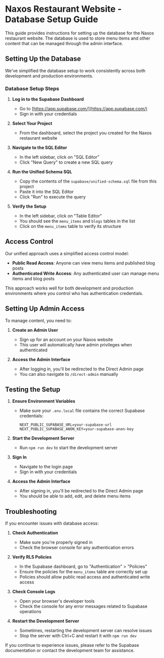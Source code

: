 # Naxos Restaurant Website - Database Setup Guide

This guide provides instructions for setting up the database for the Naxos restaurant website. The database is used to store menu items and other content that can be managed through the admin interface.

## Setting Up the Database

We've simplified the database setup to work consistently across both development and production environments.

### Database Setup Steps

1. **Log in to the Supabase Dashboard**
   - Go to [https://app.supabase.com/](https://app.supabase.com/)
   - Sign in with your credentials

2. **Select Your Project**
   - From the dashboard, select the project you created for the Naxos restaurant website

3. **Navigate to the SQL Editor**
   - In the left sidebar, click on "SQL Editor"
   - Click "New Query" to create a new SQL query

4. **Run the Unified Schema SQL**
   - Copy the contents of the `supabase/unified-schema.sql` file from this project
   - Paste it into the SQL Editor
   - Click "Run" to execute the query

5. **Verify the Setup**
   - In the left sidebar, click on "Table Editor"
   - You should see the `menu_items` and `blogs` tables in the list
   - Click on the `menu_items` table to verify its structure

## Access Control

Our unified approach uses a simplified access control model:

- **Public Read Access**: Anyone can view menu items and published blog posts
- **Authenticated Write Access**: Any authenticated user can manage menu items and blog posts

This approach works well for both development and production environments where you control who has authentication credentials.

## Setting Up Admin Access

To manage content, you need to:

1. **Create an Admin User**
   - Sign up for an account on your Naxos website
   - This user will automatically have admin privileges when authenticated

2. **Access the Admin Interface**
   - After logging in, you'll be redirected to the Direct Admin page
   - You can also navigate to `/direct-admin` manually

## Testing the Setup

1. **Ensure Environment Variables**
   - Make sure your `.env.local` file contains the correct Supabase credentials:
     ```
     NEXT_PUBLIC_SUPABASE_URL=your-supabase-url
     NEXT_PUBLIC_SUPABASE_ANON_KEY=your-supabase-anon-key
     ```

2. **Start the Development Server**
   - Run `npm run dev` to start the development server

3. **Sign In**
   - Navigate to the login page
   - Sign in with your credentials

4. **Access the Admin Interface**
   - After signing in, you'll be redirected to the Direct Admin page
   - You should be able to add, edit, and delete menu items

## Troubleshooting

If you encounter issues with database access:

1. **Check Authentication**
   - Make sure you're properly signed in
   - Check the browser console for any authentication errors

2. **Verify RLS Policies**
   - In the Supabase dashboard, go to "Authentication" > "Policies"
   - Ensure the policies for the `menu_items` table are correctly set up
   - Policies should allow public read access and authenticated write access

3. **Check Console Logs**
   - Open your browser's developer tools
   - Check the console for any error messages related to Supabase operations

4. **Restart the Development Server**
   - Sometimes, restarting the development server can resolve issues
   - Stop the server with Ctrl+C and restart it with `npm run dev`

If you continue to experience issues, please refer to the Supabase documentation or contact the development team for assistance. 